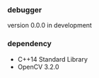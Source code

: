 ### debugger

version 0.0.0 in development


### dependency

- C++14 Standard Library
- OpenCV 3.2.0

